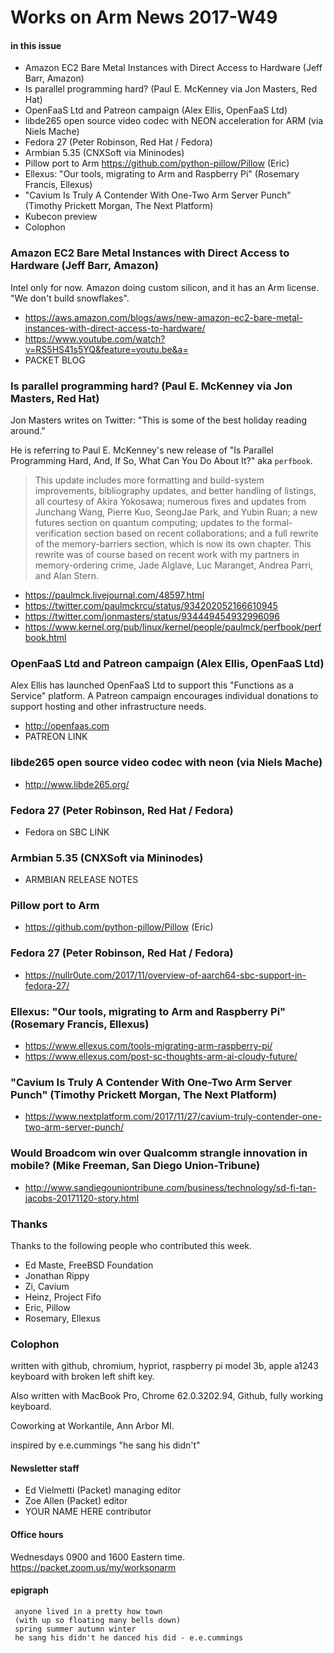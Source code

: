 # Works on Arm News 2017-W49

#### in this issue

* Amazon EC2 Bare Metal Instances with Direct Access to Hardware (Jeff Barr, Amazon)
* Is parallel programming hard? (Paul E. McKenney via Jon Masters, Red Hat)
* OpenFaaS Ltd and Patreon campaign (Alex Ellis, OpenFaaS Ltd)
* libde265 open source video codec with NEON acceleration for ARM (via Niels Mache)
* Fedora 27 (Peter Robinson, Red Hat / Fedora)
* Armbian 5.35 (CNXSoft via Mininodes)
* Pillow port to Arm https://github.com/python-pillow/Pillow (Eric)
* Ellexus: "Our tools, migrating to Arm and Raspberry Pi" (Rosemary Francis, Ellexus)
* "Cavium Is Truly A Contender With One-Two Arm Server Punch" (Timothy Prickett Morgan, The Next Platform)
* Kubecon preview
* Colophon

### Amazon EC2 Bare Metal Instances with Direct Access to Hardware (Jeff Barr, Amazon)

Intel only for now. Amazon doing custom silicon, and it has an Arm license. "We don't build snowflakes".

* https://aws.amazon.com/blogs/aws/new-amazon-ec2-bare-metal-instances-with-direct-access-to-hardware/
* https://www.youtube.com/watch?v=RS5HS41s5YQ&feature=youtu.be&a=
* PACKET BLOG

### Is parallel programming hard? (Paul E. McKenney via Jon Masters, Red Hat)

Jon Masters writes on Twitter: "This is some of the best holiday reading around."

He is referring to Paul E. McKenney's 
new release of "Is Parallel Programming Hard, And, If So, What Can You Do About
It?" aka `perfbook`.

> This update includes more formatting and build-system improvements,
bibliography updates, and better handling of listings, all courtesy
of Akira Yokosawa; numerous fixes and updates from Junchang Wang,
Pierre Kuo, SeongJae Park, and Yubin Ruan; a new futures section
on quantum computing; updates to the formal-verification section
based on recent collaborations; and a full rewrite of the memory-barriers
section, which is now its own chapter. This rewrite was of course
based on recent work with my partners in memory-ordering crime,
Jade Alglave, Luc Maranget, Andrea Parri, and Alan Stern.

* https://paulmck.livejournal.com/48597.html
* https://twitter.com/paulmckrcu/status/934202052166610945
* https://twitter.com/jonmasters/status/934449454932996096
* https://www.kernel.org/pub/linux/kernel/people/paulmck/perfbook/perfbook.html

### OpenFaaS Ltd and Patreon campaign (Alex Ellis, OpenFaaS Ltd)

Alex Ellis has launched OpenFaaS Ltd to support this "Functions
as a Service" platform. A Patreon campaign encourages individual
donations to support hosting and other infrastructure needs.

* http://openfaas.com
* PATREON LINK

### libde265 open source video codec with neon (via Niels Mache)

* http://www.libde265.org/

### Fedora 27 (Peter Robinson, Red Hat / Fedora)

* Fedora on SBC LINK

### Armbian 5.35 (CNXSoft via Mininodes)

* ARMBIAN RELEASE NOTES

### Pillow port to Arm 

* https://github.com/python-pillow/Pillow (Eric)

### Fedora 27 (Peter Robinson, Red Hat / Fedora)

* https://nullr0ute.com/2017/11/overview-of-aarch64-sbc-support-in-fedora-27/

### Ellexus: "Our tools, migrating to Arm and Raspberry Pi" (Rosemary Francis, Ellexus)

* https://www.ellexus.com/tools-migrating-arm-raspberry-pi/
* https://www.ellexus.com/post-sc-thoughts-arm-ai-cloudy-future/

### "Cavium Is Truly A Contender With One-Two Arm Server Punch" (Timothy Prickett Morgan, The Next Platform)

* https://www.nextplatform.com/2017/11/27/cavium-truly-contender-one-two-arm-server-punch/

### Would Broadcom win over Qualcomm strangle innovation in mobile? (Mike Freeman, San Diego Union-Tribune)

* http://www.sandiegouniontribune.com/business/technology/sd-fi-tan-jacobs-20171120-story.html

### Thanks

Thanks to the following people who contributed this week.

* Ed Maste, FreeBSD Foundation
* Jonathan Rippy
* Zi, Cavium
* Heinz, Project Fifo
* Eric, Pillow
* Rosemary, Ellexus

### Colophon

written with github, chromium, hypriot, raspberry pi model 3b, apple a1243 keyboard with broken left shift key.

Also written with MacBook Pro, Chrome 62.0.3202.94, Github, fully working keyboard.

Coworking at Workantile, Ann Arbor MI.

inspired by e.e.cummings "he sang his didn't"

#### Newsletter staff

* Ed Vielmetti (Packet) managing editor
* Zoe Allen (Packet) editor
* YOUR NAME HERE contributor

#### Office hours

Wednesdays 0900 and 1600 Eastern time. https://packet.zoom.us/my/worksonarm

#### epigraph

```
 anyone lived in a pretty how town
 (with up so floating many bells down)
 spring summer autumn winter
 he sang his didn't he danced his did - e.e.cummings
```       
